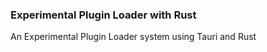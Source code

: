### Experimental Plugin Loader with Rust
An Experimental Plugin Loader system using Tauri and Rust 
